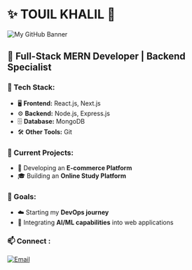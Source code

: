 # ✨ TOUIL KHALIL 👋  
![My GitHub Banner](https://media.licdn.com/dms/image/v2/C4E12AQF4fIBtY1na8A/article-cover_image-shrink_720_1280/article-cover_image-shrink_720_1280/0/1632149528981?e=1749081600&v=beta&t=idwF-SIu5m1X40RtqQokZFtFVArTleKCN1wtveDjFy8)


## 🚀 Full-Stack MERN Developer | Backend Specialist  

### 💼 Tech Stack:  
- 🖥 **Frontend:** React.js, Next.js  
- ⚙️ **Backend:** Node.js, Express.js  
- 🗄 **Database:** MongoDB  
- 🛠 **Other Tools:** Git

### 🔧 Current Projects:  
- 🛒 Developing an **E-commerce Platform**  
- 🎓 Building an **Online Study Platform**  

### 🌟 Goals:  
- ☁️ Starting my **DevOps journey**  
- 🤖 Integrating **AI/ML capabilities** into web applications  


### 📫 Connect :  

[![Email](https://img.shields.io/badge/Email-khaliltouil2004s@gmail.com-red?style=for-the-badge&logo=gmail)](mailto:khaliltouil2004s@gmail.com)
